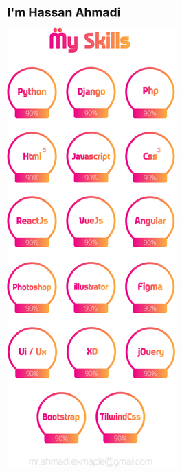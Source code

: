 # I'm Hassan Ahmadi

<img src="https://github.com/ahmadi-example/ahmadi-example/blob/main/skills.png?raw=true" alt="Hassan Ahmadi's skills" title="Hassan Ahmadi's skills"/>
